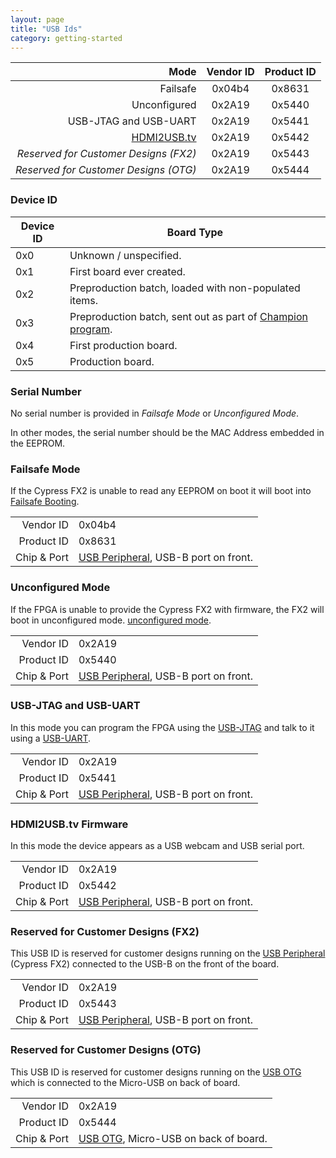 ```yaml
---
layout: page
title: "USB Ids"
category: getting-started
---
```



|                 Mode                  | Vendor ID | Product ID |
| -------------------------------------:|:---------:|:----------:|
|                              Failsafe | 0x04b4    | 0x8631     |
|                          Unconfigured | 0x2A19    | 0x5440     |
|                 USB-JTAG and USB-UART | 0x2A19    | 0x5441     |
|     [HDMI2USB.tv](http://hdmi2usb.tv) | 0x2A19    | 0x5442     |
| *Reserved for Customer Designs (FX2)* | 0x2A19    | 0x5443     |
| *Reserved for Customer Designs (OTG)* | 0x2A19    | 0x5444     |

### Device ID

| Device ID | Board Type                                         |
| --------- | -------------------------------------------------- |
|     0x0   | Unknown / unspecified.                             |
|     0x1   | First board ever created.                          |
|     0x2   | Preproduction batch, loaded with non-populated items. |
|     0x3   | Preproduction batch, sent out as part of [Champion program](https://www.crowdsupply.com/numato-lab/opsis/updates/1823). |
|     0x4   | First production board.                            |
|     0x5   | Production board.                                  |

### Serial Number

No serial number is provided in *Failsafe Mode* or *Unconfigured Mode*.

In other modes, the serial number should be the MAC Address embedded in the EEPROM.

### Failsafe Mode

If the Cypress FX2 is unable to read any EEPROM on boot it will boot into
[Failsafe Booting](/features/usb-peripheral.html#failsafe-mode---unable-to-read-eeprom).

|             |        |
| -----------:| ------ |
|   Vendor ID | 0x04b4 |
|  Product ID | 0x8631 |
| Chip & Port | [USB Peripheral](/features/usb-peripheral.html), USB-B port on front. |


### Unconfigured Mode

If the FPGA is unable to provide the Cypress FX2 with firmware, the FX2 will
boot in unconfigured mode.
[unconfigured mode](/features/usb-peripheral.html#unconfigured-mode---real-eeprom-booting).

|             |        |
| -----------:| ------ |
|   Vendor ID | 0x2A19 |
|  Product ID | 0x5440 |
| Chip & Port | [USB Peripheral](/features/usb-peripheral.html), USB-B port on front. |


### USB-JTAG and USB-UART

In this mode you can program the FPGA using the 
[USB-JTAG](/getting-started/jtag.html)
and talk to it using a 
[USB-UART](/getting-started/uarts.html).

|             |        |
| -----------:| ------ |
|   Vendor ID | 0x2A19 |
|  Product ID | 0x5441 |
| Chip & Port | [USB Peripheral](/features/usb-peripheral.html), USB-B port on front. |


### HDMI2USB.tv Firmware

In this mode the device appears as a USB webcam and USB serial port.

|             |        |
| -----------:| ------ |
|   Vendor ID | 0x2A19 |
|  Product ID | 0x5442 |
| Chip & Port | [USB Peripheral](/features/usb-peripheral.html), USB-B port on front. |

### Reserved for Customer Designs (FX2)

This USB ID is reserved for customer designs running on the 
[USB Peripheral](/features/usb-peripheral.html) (Cypress FX2) connected to the
USB-B on the front of the board.

|             |        |
| -----------:| ------ |
|   Vendor ID | 0x2A19 |
|  Product ID | 0x5443 |
| Chip & Port | [USB Peripheral](/features/usb-peripheral.html), USB-B port on front. |

### Reserved for Customer Designs (OTG)

This USB ID is reserved for customer designs running on the 
[USB OTG](/features/usb-otg.html) which is connected to the Micro-USB on back
of board.

|             |        |
| -----------:| ------ |
|   Vendor ID | 0x2A19 |
|  Product ID | 0x5444 |
| Chip & Port | [USB OTG](/features/usb-otg.html), Micro-USB on back of board. |

